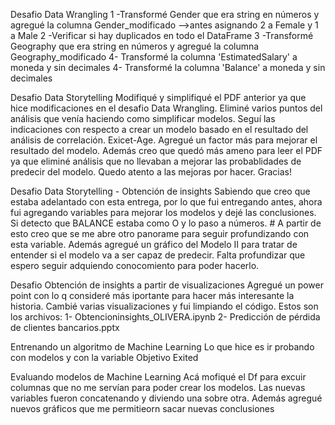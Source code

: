 Desafio Data Wrangling
1 -Transformé Gender que era string en números y agregué la columna Gender_modificado -->antes asignando 2 a Female y 1 a Male
2 -Verificar si hay duplicados en todo el DataFrame
3 -Transformé Geography que era string en números y agregué la columna Geography_modificado
4- Transformé la columna 'EstimatedSalary' a moneda y sin decimales
4- Transformé la columna 'Balance' a moneda y sin decimales

Desafio Data Storytelling
Modifiqué y simplifiqué el PDF anterior ya que hice modificaciones en el desafio Data Wrangling.
Eliminé varios puntos del análisis que venía haciendo como simplificar modelos. Seguí las indicaciones con respecto a crear un modelo basado en el resultado del análisis
de correlación. Exicet-Age. Agregué un factor más para mejorar el resultado del modelo. Además creo que quedó más ameno para leer el PDF ya que eliminé análisis que no llevaban a mejorar
las probablidades de predecir del modelo. Quedo atento a las mejoras por hacer. Gracias!

Desafio Data Storytelling - Obtención de insights
Sabiendo que creo que estaba adelantado con esta entrega, por lo que fui entregando antes, ahora fui agregando variables para mejorar los modelos y dejé las conclusiones. Si detecto que BALANCE estaba como O y lo paso a números.  #
A partir de esto creo que se me abre otro panorame para seguir profundizando con esta variable. Además agregué un gráfico del Modelo II para tratar de
entender si el modelo va a ser capaz de predecir. Falta profundizar que espero seguir adquiendo conocomiento para poder hacerlo. 

Desafio Obtención de insights a partir de visualizaciones
Agregué un power point con lo q consideré más iportante para hacer más interesante la historia. Cambié varias visualizaciones y fui limpiando el código.
Estos son los archivos:   1- Obtencioninsights_OLIVERA.ipynb
                          2- Predicción de pérdida de clientes bancarios.pptx
                          
Entrenando un algoritmo de Machine Learning
Lo que hice es ir probando con modelos y con la variable Objetivo Exited

Evaluando modelos de Machine Learning
Acá mofiqué el Df para excuir columnas que no me servían para poder crear los modelos. Las nuevas variables fueron concatenando y diviendo una sobre otra. Además agregué nuevos gráficos que me permitieorn sacar nuevas conclusiones
